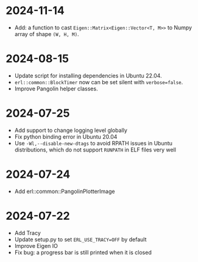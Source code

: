 # 2024-11-14

- Add: a function to cast `Eigen::Matrix<Eigen::Vector<T, M>>` to Numpy array of shape `(W, H, M)`.

# 2024-08-15

- Update script for installing dependencies in Ubuntu 22.04.
- `erl::common::BlockTimer` now can be set silent with `verbose=false`.
- Improve Pangolin helper classes.

# 2024-07-25

- Add support to change logging level globally
- Fix python binding error in Ubuntu 20.04
- Use `-Wl,--disable-new-dtags` to avoid RPATH issues in Ubuntu distributions, which do not support `RUNPATH` in ELF
  files very well

# 2024-07-24

- Add erl::common::PangolinPlotterImage

# 2024-07-22

- Add Tracy
- Update setup.py to set `ERL_USE_TRACY=OFF` by default
- Improve Eigen IO
- Fix bug: a progress bar is still printed when it is closed
